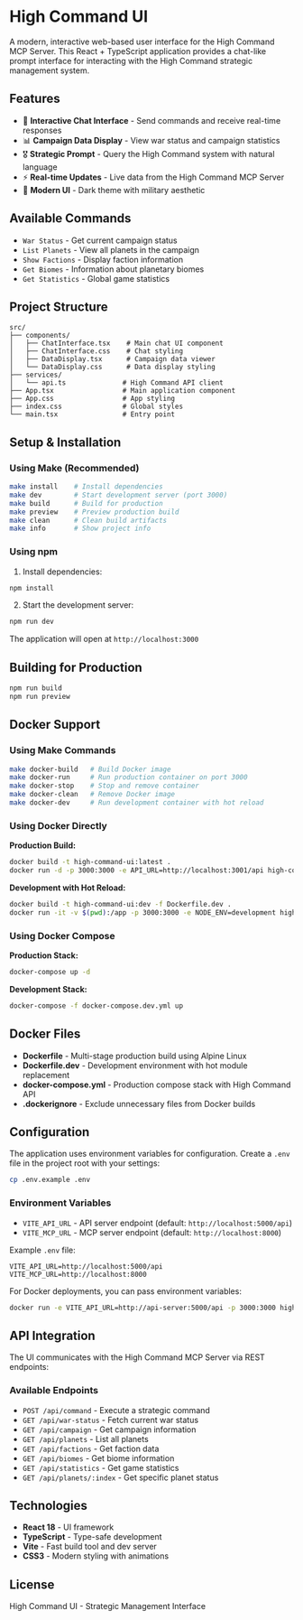 # High Command UI

A modern, interactive web-based user interface for the High Command MCP Server. This React + TypeScript application provides a chat-like prompt interface for interacting with the High Command strategic management system.

## Features

- 💬 **Interactive Chat Interface** - Send commands and receive real-time responses
- 📊 **Campaign Data Display** - View war status and campaign statistics
- 🎖️ **Strategic Prompt** - Query the High Command system with natural language
- ⚡ **Real-time Updates** - Live data from the High Command MCP Server
- 🎨 **Modern UI** - Dark theme with military aesthetic

## Available Commands

- `War Status` - Get current campaign status
- `List Planets` - View all planets in the campaign
- `Show Factions` - Display faction information
- `Get Biomes` - Information about planetary biomes
- `Get Statistics` - Global game statistics

## Project Structure

```
src/
├── components/
│   ├── ChatInterface.tsx    # Main chat UI component
│   ├── ChatInterface.css    # Chat styling
│   ├── DataDisplay.tsx      # Campaign data viewer
│   └── DataDisplay.css      # Data display styling
├── services/
│   └── api.ts              # High Command API client
├── App.tsx                 # Main application component
├── App.css                 # App styling
├── index.css               # Global styles
└── main.tsx                # Entry point
```

## Setup & Installation

### Using Make (Recommended)

```bash
make install    # Install dependencies
make dev        # Start development server (port 3000)
make build      # Build for production
make preview    # Preview production build
make clean      # Clean build artifacts
make info       # Show project info
```

### Using npm

1. Install dependencies:
```bash
npm install
```

2. Start the development server:
```bash
npm run dev
```

The application will open at `http://localhost:3000`

## Building for Production

```bash
npm run build
npm run preview
```

## Docker Support

### Using Make Commands

```bash
make docker-build   # Build Docker image
make docker-run     # Run production container on port 3000
make docker-stop    # Stop and remove container
make docker-clean   # Remove Docker image
make docker-dev     # Run development container with hot reload
```

### Using Docker Directly

**Production Build:**
```bash
docker build -t high-command-ui:latest .
docker run -d -p 3000:3000 -e API_URL=http://localhost:3001/api high-command-ui:latest
```

**Development with Hot Reload:**
```bash
docker build -t high-command-ui:dev -f Dockerfile.dev .
docker run -it -v $(pwd):/app -p 3000:3000 -e NODE_ENV=development high-command-ui:dev npm run dev
```

### Using Docker Compose

**Production Stack:**
```bash
docker-compose up -d
```

**Development Stack:**
```bash
docker-compose -f docker-compose.dev.yml up
```

## Docker Files

- **Dockerfile** - Multi-stage production build using Alpine Linux
- **Dockerfile.dev** - Development environment with hot module replacement
- **docker-compose.yml** - Production compose stack with High Command API
- **.dockerignore** - Exclude unnecessary files from Docker builds

## Configuration

The application uses environment variables for configuration. Create a `.env` file in the project root with your settings:

```bash
cp .env.example .env
```

### Environment Variables

- `VITE_API_URL` - API server endpoint (default: `http://localhost:5000/api`)
- `VITE_MCP_URL` - MCP server endpoint (default: `http://localhost:8000`)

Example `.env` file:

```env
VITE_API_URL=http://localhost:5000/api
VITE_MCP_URL=http://localhost:8000
```

For Docker deployments, you can pass environment variables:

```bash
docker run -e VITE_API_URL=http://api-server:5000/api -p 3000:3000 high-command-ui:latest
```

## API Integration

The UI communicates with the High Command MCP Server via REST endpoints:

### Available Endpoints

- `POST /api/command` - Execute a strategic command
- `GET /api/war-status` - Fetch current war status
- `GET /api/campaign` - Get campaign information
- `GET /api/planets` - List all planets
- `GET /api/factions` - Get faction data
- `GET /api/biomes` - Get biome information
- `GET /api/statistics` - Get game statistics
- `GET /api/planets/:index` - Get specific planet status

## Technologies

- **React 18** - UI framework
- **TypeScript** - Type-safe development
- **Vite** - Fast build tool and dev server
- **CSS3** - Modern styling with animations

## License

High Command UI - Strategic Management Interface
